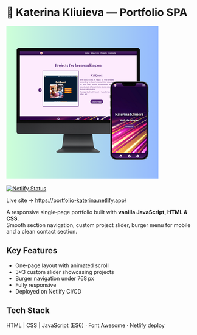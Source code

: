 # 🎨 Katerina Kliuieva — Portfolio SPA

![Portfolio screenshot](./src/images/portfolio_screen.png)

[![Netlify Status](https://api.netlify.com/api/v1/badges/online-weather-react/deploy-status)](https://app.netlify.com/sites/portfolio-katerina/deploys)

Live site → https://portfolio-katerina.netlify.app/

A responsive single‑page portfolio built with **vanilla JavaScript, HTML & CSS**.  
Smooth section navigation, custom project slider, burger menu for mobile and a clean contact section.

## Key Features

-  One‑page layout with animated scroll
-  3×3 custom slider showcasing projects
-  Burger navigation under 768 px
-  Fully responsive
-  Deployed on Netlify CI/CD

## Tech Stack

HTML | CSS | JavaScript (ES6) · Font Awesome · Netlify deploy
